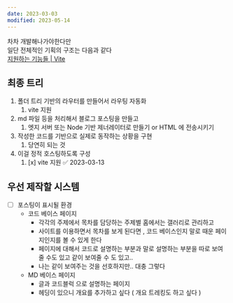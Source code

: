 ```yaml
---
date: 2023-03-03
modified: 2023-05-14
---
```


차차 개발해나가야한다만  
일단 전체적인 기획의 구조는 다음과 같다  
[지원하는 기능들 | Vite](https://vitejs-kr.github.io/guide/features.html#glob-import)

## 최종 트리

1. 폴더 트리 기반의 라우터를 만들어서 라우팅 자동화
   1. vite 지원
2. md 파일 등을 처리해서 블로그 포스팅을 만들고
   1. 엣지 서버 또는 Node 기반 제너레이터로 만들기 or HTML 에 전송시키기
3. 작성한 코드를 기반으로 실제로 동작하는 상황을 구현
   1. 당연히 되는 것
4. 이걸 정적 호스팅하도록 구성
   1. [x] vite 지원 ✅ 2023-03-13

## 우선 제작할 시스템

- [ ] 포스팅이 표시될 환경
  - 코드 베이스 페이지
    - 각각의 주제에서 목차를 담당하는 주제별 홈에서는 갤러리로 관리하고
    - 사이트를 이용하면서 목차를 보게 된다면 , 코드 베이스인지 말로 때운 페이지인지를 볼 수 있게 한다
    - 페이지에 대해서 코드로 설명하는 부분과 말로 설명하는 부분을 따로 보여 줄 수도 있고 같이 보여줄 수 도 있고..
    - 나는 같이 보여주는 것을 선호하지만.. 대충 그렇다
  - MD 베이스 페이지
    - 글과 코드블럭 으로 설명하는 페이지
    - 헤딩이 있으니 개요를 추가하고 싶다 ( 개요 트레킹도 하고 싶다 )
